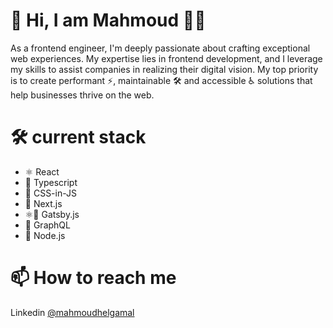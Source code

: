 # 👋 Hi, I am Mahmoud 👨‍💻
As a frontend engineer, I'm deeply passionate about crafting exceptional web experiences. My expertise lies in frontend development, and I leverage my skills to assist companies in realizing their digital vision. My top priority is to create performant ⚡, maintainable 🛠 and accessible ♿ solutions that help businesses thrive on the web.
# 🛠️ current stack
  * ⚛️ React
  * 🦕 Typescript
  * 💅 CSS-in-JS
  * 🌟 Next.js
  * ⚛️👻 Gatsby.js
  * 🔮 GraphQL
  * 🚀 Node.js
# 📫 How to reach me 
Linkedin [@mahmoudhelgamal](https://www.linkedin.com/in/mahmoudhelgamal/)

<!---
mahmoudelgamal/mahmoudelgamal is a ✨ special ✨ repository because its `README.md` (this file) appears on your GitHub profile.
You can click the Preview link to take a look at your changes.
--->
